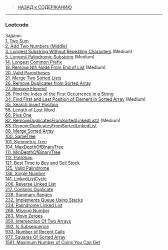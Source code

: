 > [НАЗАД к СОДЕРЖАНИЮ](README.md)

---

### Leetcode

Задачи:  
[1. Two Sum](\TwoSum.java)  
[2. Add Two Numbers (Middle)](ListNodeTwoNumbers.java)  
[3. Longest Substring Without Repeating Characters](LongestSubstring.java)  (Medium)  
[5. Longest Palindromic Substring](\LongestPalindromicSubstring.java) (Medium)  
[14. Longest Common Prefix](\LongestPrefix.java)   
[19. Remove Nth Node From End of List](\RemoveNodeFromEndOfLinkedList.java) (Medium)  
[20. Valid Parentheses](\ValidBrackets.java)  
[21. Merge Two Sorted Lists](\MergeTwoLinkedLists.java)  
[26. Remove Duplicates from Sorted Array](\RemoveDuplicatesFromSortedArr.java)  
[27. Remove Element](\RemoveElementFromArr.java)  
[28. Find the Index of the First Occurrence in a String](FirstIndexOfSubstring.java)   
[34. Find First and Last Position of Element in Sorted Array](\FindFirstAndLastPositionOfElementInSortedArray.java) (Medium)    
[35. Search Insert Position](\SearchInsertPosition.java)    
[58. Length of Last Word](\LengthOfLastWord.java)  
[66. Plus One](\PlusOne.java)  
[82. RemoveDuplicatesFromSortedLinkedList2](\RemoveDuplicatesFromSortedLinkedList2.java) (Medium)  
[83. RemoveDuplicatesFromSortedLinkedList](\RemoveDuplicatesFromSortedLinkedList.java)  
[88. Merge Sorted Array](\MergeTwoSortedArrays.java)  
[100. SameTree](\SameTree.java)  
[101. Symmetric Tree](\SymmetricTree.java)  
[104. MaxDepthOfBinaryTree](\MaxDepthOfBinaryTree.java)  
[111. MinDepthOfBinaryTree](\MinDepthOfBinaryTree.java)  
[112. PathSum](\PathSum.java)  
[121. Best Time to Buy and Sell Stock](\MaxProfit.java)  
[125. Valid Palindrome](\ValidPalindromeWord.java)  
[136. Single Number](\SingleNumber.java)  
[141. LinkedListCycle](\LinkedListCycle.java)  
[206. Reverse Linked List](\ReverseLinkedList.java)  
[217. Contains Duplicate](ContainsDuplicateNumb.java)  
[228. Summary Ranges](\SummaryRanges.java)  
[232. Implements Queue Using Stacks](\ImplementsQueueUsingStacks.java)  
[234. Palindrome Linked List](\PalindromeLinkedList.java)  
[268. Missing Number](\MissingNumber.java)  
[283. Move Zeroes](\MoveZeroes.java)  
[350. Intersection Of Two Arrays](\IntersectionOfTwoArrays.java)  
[392. Is Subsequence](\IsSubsequence.java)  
[933. Number of Recent Calls](\RecentCalls.java)  
[977. Squares Of Sorted Array](\SquaresOfSortedArray.java)  
[1561. Maximum Number of Coins You Can Get](\MaxNumberOfCoinsYouCanGet.java)  
